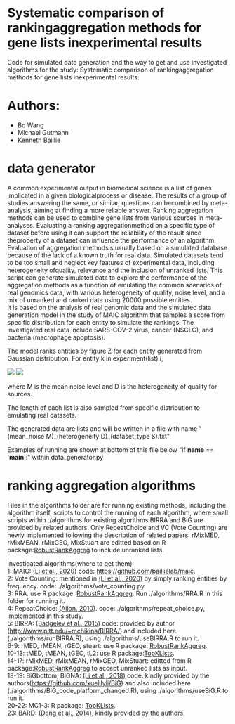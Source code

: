 # Systematic comparison of rankingaggregation methods for gene lists inexperimental results

Code for simulated data generation and the way to get and use investigated algorithms for the study: Systematic comparison of rankingaggregation methods for gene lists inexperimental results.

# Authors:
- Bo Wang
- Michael Gutmann
- Kenneth Baillie

# data generator
A common experimental output in biomedical science is a list of genes implicated in a given biologicalprocess or disease. 
The results of a group of studies answering the same, or similar, questions can becombined by meta-analysis, aiming at 
finding a more reliable answer. 
Ranking aggregation methods can be used to combine gene lists from various sources in meta-analyses. 
Evaluating a ranking aggregationmethod on a specific type of dataset before using it can support the reliability of the 
result since theproperty of a dataset can influence the performance of an algorithm. 
Evaluation of aggregation methodsis usually based on a simulated database because of the lack of a known truth for real data. 
Simulated datasets tend to be too small and neglect key features of experimental data, including heterogeneity ofquality, 
relevance and the inclusion of unranked lists. 
This script can generate simulated data to explore the performance of the aggregation methods as a function of emulating
the common scenarios of real genomics data, with various heterogeneity of quality, noise level, and a mix of unranked and 
ranked data using 20000 possible entities.  
It is based on the analysis of real genomic data and the simulated data generation model in the study of MAIC algorithm 
that samples a score from specific distribution for each entity to simulate the rankings. The investigated real data
include SARS-COV-2 virus, cancer (NSCLC), and bacteria (macrophage apoptosis).

The model ranks entities by figure Z for each entity generated from Gaussian distribution.
For entity k in experiment(list) i,

<img src="https://render.githubusercontent.com/render/math?math=Z_{ki}\sim \N( {\mu}_{k},{\sigma}_{i}^{2} )">

<img src="https://render.githubusercontent.com/render/math?math=\ln({\sigma}_{i} )\sim \N(\ln(M), D)">

where M is the mean noise level and D is the heterogeneity of quality for sources.

The length of each list is also sampled from specific distribution to emulating real datasets.

The generated data are lists and will be written in a file with name "(mean_noise M)\_(heterogeneity D)\_(dataset_type S).txt"

Examples of running are shown at bottom of this file below "if __name__ == '__main__':" within data_generator.py

# ranking aggregation algorithms
Files in the algorithms folder are for running existing methods, including the algorithm itself, scripts to control the running of each algorithm, where small scripts within ./algorithms for existing algorithms BIRRA and BiG are provided by related authors. Only RepeatChoice and VC (Vote Counting) are newly implemented following the description of related papers. rMixMED, rMixMEAN,
rMixGEO, MixStuart are editted based on R package:[RobustRankAggreg](https://CRAN.R-project.org/package=RobustRankAggreg) to include unranked lists.

Investigated algorithms(where to get them):<br />
1: MAIC: [(Li et al., 2020)](https://www.nature.com/articles/s41467-019-13965-x) code: https://github.com/baillielab/maic. <br />
2: Vote Counting: mentioned in [(Li et al., 2020)](https://www.nature.com/articles/s41467-019-13965-x) by simply ranking entities by frequency. code: ./algorithms/vote_counting.py <br />
3: RRA: use R package: [RobustRankAggreg](https://CRAN.R-project.org/package=RobustRankAggreg). Run ./algorithms/RRA.R in this folder for running it. <br />
4: RepeatChoice: [(Ailon, 2010)](https://link.springer.com/article/10.1007/s00453-008-9211-1). code: ./algorithms/repeat_choice.py, implemented in this study.<br />
5: BIRRA: [(Badgeley et al., 2015)](https://doi.org/10.1093/bioinformatics/btu518) code: provided by author (http://www.pitt.edu/~mchikina/BIRRA/) and included here (./algorithms/runBIRRA.R), using ./algorithms/useBIRRA.R to run it.<br />
6-9: rMED, rMEAN, rGEO, stuart: use R package: [RobustRankAggreg](https://CRAN.R-project.org/package=RobustRankAggreg).<br />
10-13: tMED, tMEAN, tGEO, tL2: use R package:[TopKLists](https://CRAN.R-project.org/package=TopKLists).<br />
14-17: rMixMED, rMixMEAN, rMixGEO, MixStuart: editted from R package:[RobustRankAggreg](https://CRAN.R-project.org/package=RobustRankAggreg) to accept unranked lists as input.<br />
18-19: BiGbottom, BiGNA: [(Li et al., 2018)](https://doi.org/10.1002/sim.7920) code: kindly provided by the authors(https://github.com/xuelilyli/BiG) and also included here (./algorithms/BiG_code_platform_changed.R), using ./algorithms/useBiG.R to run it. <br />
20-22: MC1-3: R package: [TopKLists](https://CRAN.R-project.org/package=TopKLists).<br />
23: BARD: [(Deng et al., 2014)](https://doi.org/10.1080/01621459.2013.878660), kindly provided by the authors. 

